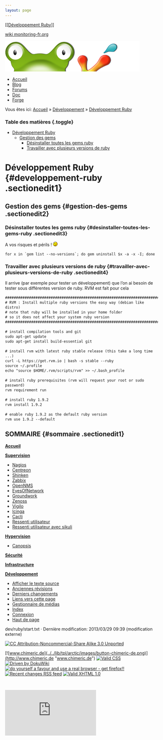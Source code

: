 ```yaml
---
layout: page
---
```


[[[Développement Ruby](start@do=backlink.html)]]

[wiki monitoring-fr.org](../../start.html "[ALT+H]")

![Logo Monitoring](../../lib/tpl/arctic/images/logo_monitoring.png)

-   [Accueil](../../index.html "Cliquez pour revenir |  l'accueil")
-   [Blog](http://www.monitoring-fr.org "Blog & News")
-   [Forums](http://forums.monitoring-fr.org "Forums")
-   [Doc](http://doc.monitoring-fr.org "Doc")
-   [Forge](https://github.com/monitoring-fr "Forge")

Vous êtes ici: [Accueil](../../start.html "start") »
[Développement](../start.html "dev:start") » [Développement
Ruby](start.html "dev:ruby:start")

### Table des matières {.toggle}

-   [Développement Ruby](start.html#developpement-ruby)
    -   [Gestion des gems](start.html#gestion-des-gems)
        -   [Désinstaller toutes les gems
            ruby](start.html#desinstaller-toutes-les-gems-ruby)
        -   [Travailler avec plusieurs versions de
            ruby](start.html#travailler-avec-plusieurs-versions-de-ruby)

Développement Ruby {#developpement-ruby .sectionedit1}
==================

Gestion des gems {#gestion-des-gems .sectionedit2}
----------------

### Désinstaller toutes les gems ruby {#desinstaller-toutes-les-gems-ruby .sectionedit3}

A vos risques et périls ! ![;-)](../../lib/images/smileys/icon_wink.gif)

~~~~ {.code .bash}
for x in `gem list --no-versions`; do gem uninstall $x -a -x -I; done
~~~~

### Travailler avec plusieurs versions de ruby {#travailler-avec-plusieurs-versions-de-ruby .sectionedit4}

Il arrive (par exemple pour tester un développement) que l’on ai besoin
de tester sous différentes version de ruby. RVM est fait pour cela

~~~~ {.code .bash}
########################################################################
# RVM : Install multiple ruby versions the easy way (debian like distro)
# note that ruby will be installed in your home folder
# so it does not affect your system ruby version
########################################################################
 
# install compilation tools and git
sudo apt-get update
sudo apt-get install build-essential git
 
# install rvm with latest ruby stable release (this take a long time ...)
curl -L https://get.rvm.io | bash -s stable --ruby
source ~/.profile
echo "source $HOME/.rvm/scripts/rvm" >> ~/.bash_profile
 
# install ruby prerequisites (rvm will request your root or sudo password)
rvm requirement run
 
# install ruby 1.9.2 
rvm install 1.9.2
 
# enable ruby 1.9.2 as the default ruby version
rvm use 1.9.2 --default
~~~~

SOMMAIRE {#sommaire .sectionedit1}
--------

**[Accueil](../../start.html "start")**

**[Supervision](../../supervision/start.html "supervision:start")**

-   [Nagios](../../nagios/start.html "nagios:start")
-   [Centreon](../../centreon/start.html "centreon:start")
-   [Shinken](../../shinken/start.html "shinken:start")
-   [Zabbix](../../zabbix/start.html "zabbix:start")
-   [OpenNMS](../../opennms/start.html "opennms:start")
-   [EyesOfNetwork](../../eyesofnetwork/start.html "eyesofnetwork:start")
-   [Groundwork](../../groundwork/start.html "groundwork:start")
-   [Zenoss](../../zenoss/start.html "zenoss:start")
-   [Vigilo](../../vigilo/start.html "vigilo:start")
-   [Icinga](../../icinga/start.html "icinga:start")
-   [Cacti](../../cacti/start.html "cacti:start")
-   [Ressenti
    utilisateur](../../supervision/eue/start.html "supervision:eue:start")
-   [Ressenti utilisateur avec
    sikuli](../../sikuli/eue/start.html "sikuli:eue:start")

**[Hypervision](../../hypervision/start.html "hypervision:start")**

-   [Canopsis](../../canopsis/start.html "canopsis:start")

**[Sécurité](../../securite/start.html "securite:start")**

**[Infrastructure](../../infra/start.html "infra:start")**

**[Développement](../start.html "dev:start")**

-   [Afficher le texte
    source](start@do=edit&rev=0.html "Afficher le texte source [V]")
-   [Anciennes
    révisions](start@do=revisions.html "Anciennes révisions [O]")
-   [Derniers
    changements](start@do=recent.html "Derniers changements [R]")
-   [Liens vers cette
    page](start@do=backlink.html "Liens vers cette page")
-   [Gestionnaire de
    médias](start@do=media.html "Gestionnaire de médias")
-   [Index](start@do=index.html "Index [X]")
-   [Connexion](start@do=login&sectok=6bca6bdf16f8880de3d6d3649db89a26.html "Connexion")
-   [Haut de page](start.html#dokuwiki__top "Haut de page [T]")

dev/ruby/start.txt · Dernière modification: 2013/03/29 09:39
(modification externe)

[![CC Attribution-Noncommercial-Share Alike 3.0
Unported](../../lib/images/license/button/cc-by-nc-sa.png)](http://creativecommons.org/licenses/by-nc-sa/3.0/)

[![www.chimeric.de](../../lib/tpl/arctic/images/button-chimeric-de.png)](http://www.chimeric.de "www.chimeric.de")
[![Valid
CSS](../../lib/tpl/arctic/images/button-css.png)](http://jigsaw.w3.org/css-validator/check/referer "Valid CSS")
[![Driven by
DokuWiki](../../lib/tpl/arctic/images/button-dw.png)](http://wiki.splitbrain.org/wiki:dokuwiki "Driven by DokuWiki")
[![do yourself a favour and use a real browser - get
firefox!!](../../lib/tpl/arctic/images/button-firefox.png)](http://www.firefox-browser.de "do yourself a favour and use a real browser - get firefox")
[![Recent changes RSS
feed](../../lib/tpl/arctic/images/button-rss.png)](../../feed.php "Recent changes RSS feed")
[![Valid XHTML
1.0](../../lib/tpl/arctic/images/button-xhtml.png)](http://validator.w3.org/check/referer "Valid XHTML 1.0")

![](../../lib/exe/indexer.php@id=dev%253Aruby%253Astart&1424859837)

![](http://analytics.monitoring-fr.org/piwik.php?idsite=2)
